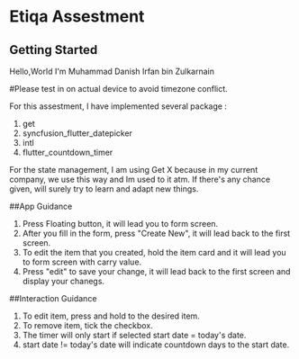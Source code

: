 # Etiqa Assestment

## Getting Started

Hello,World
I'm Muhammad Danish Irfan bin Zulkarnain

#Please test in on actual device to avoid timezone conflict.

For this assestment, I have implemented several package : 

1) get 
2) syncfusion_flutter_datepicker
3) intl
4) flutter_countdown_timer

For the state management, I am using Get X because in my current company, we use this way and Im used to it atm. 
If there's any chance given, will surely try to learn and adapt new things.

##App Guidance

1) Press Floating button, it will lead you to form screen. 
2) After you fill in the form, press "Create New", it will lead back to the first screen.
3) To edit the item that you created, hold the item card and it will lead you to form screen with carry value.
4) Press "edit" to save your change, it will lead back to the first screen and display your chanegs.

##Interaction Guidance

1) To edit item, press and hold to the desired item.
2) To remove item, tick the checkbox.
3) The timer will only start if selected start date = today's date.
4) start date != today's date will indicate countdown days to the start date.
